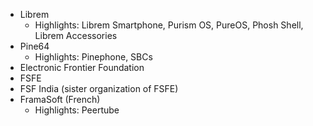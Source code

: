 - Librem
	- Highlights: Librem Smartphone, Purism OS, PureOS, Phosh Shell, Librem Accessories
- Pine64
	- Highlights: Pinephone, SBCs
- Electronic Frontier Foundation
- FSFE
- FSF India (sister organization of FSFE)
- FramaSoft (French)
	- Highlights: Peertube